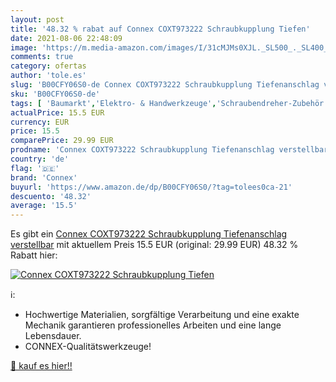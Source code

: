 ```yaml
---
layout: post
title: '48.32 % rabat auf Connex COXT973222 Schraubkupplung Tiefen'
date: 2021-08-06 22:48:09
image: 'https://m.media-amazon.com/images/I/31cMJMs0XJL._SL500_._SL400_.jpg'
comments: true
category: ofertas
author: 'tole.es'
slug: 'B00CFY06S0-de Connex COXT973222 Schraubkupplung Tiefenanschlag verstellbar'
sku: 'B00CFY06S0-de'
tags: [ 'Baumarkt','Elektro- & Handwerkzeuge','Schraubendreher-Zubehör','Tiefenanschläge','Zubehör für Elektrowerkzeuge','connex', ]
actualPrice: 15.5 EUR
currency: EUR
price: 15.5
comparePrice: 29.99 EUR
prodname: 'Connex COXT973222 Schraubkupplung Tiefenanschlag verstellbar'
country: 'de'
flag: '🇩🇪'
brand: 'Connex'
buyurl: 'https://www.amazon.de/dp/B00CFY06S0/?tag=tolees0ca-21'
descuento: '48.32'
average: '15.5'
---
```


Es gibt ein [Connex COXT973222 Schraubkupplung Tiefenanschlag verstellbar](https://www.amazon.de/dp/B00CFY06S0/?tag=tolees0ca-21) mit aktuellem Preis 15.5 EUR (original: 29.99 EUR) 48.32 % Rabatt hier:

[![Connex COXT973222 Schraubkupplung Tiefen](https://m.media-amazon.com/images/I/31cMJMs0XJL._SL500_._SL400_.jpg)](https://www.amazon.de/dp/B00CFY06S0/?tag=tolees0ca-21)

ℹ️:

- Hochwertige Materialien, sorgfältige Verarbeitung und eine exakte Mechanik garantieren professionelles Arbeiten und eine lange Lebensdauer.
- CONNEX-Qualitätswerkzeuge!

[🛒 kauf es hier!!](https://www.amazon.de/dp/B00CFY06S0/?tag=tolees0ca-21)
